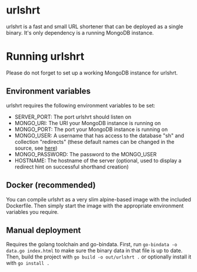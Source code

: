 # urlshrt
urlshrt is a fast and small URL shortener that can be deployed as a single binary. It's only dependency is a running MongoDB instance.

# Running urlshrt
Please do not forget to set up a working MongoDB instance for urlshrt.
## Environment variables
urlshrt requires the following environment variables to be set:
- SERVER_PORT: The port urlshrt should listen on
- MONGO_URI: The URI your MongoDB instance is running on
- MONGO_PORT: The port your MongoDB instance is running on
- MONGO_USER: A username that has access to the database "sh" and collection "redirects" (these default names can be changed in the source, see [here](https://github.com/niklasstich/urlshrt/blob/master/main.go#L25-L26))
- MONGO_PASSWORD: The password to the MONGO_USER
- HOSTNAME: The hostname of the server (optional, used to display a redirect hint on successful shorthand creation)
## Docker (recommended)
You can compile urlshrt as a very slim alpine-based image with the included Dockerfile. Then simply start the image with the appropriate environment variables you require.
## Manual deployment
Requires the golang toolchain and go-bindata. First, run `go-bindata -o data.go index.html` to make sure the binary data in that file is up to date. Then, build the project with `go build -o out/urlshrt .` or optionally install it with `go install .`
